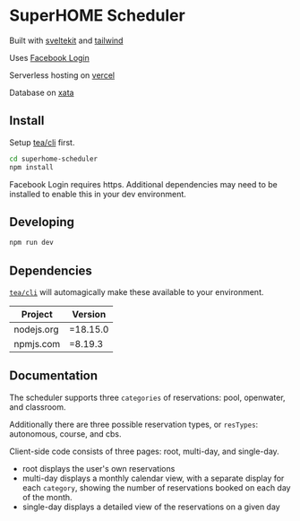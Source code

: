 # SuperHOME Scheduler 

Built with [sveltekit](https://kit.svelte.dev/) and [tailwind](https://tailwindcss.com)

Uses [Facebook Login](https://developers.facebook.com/docs/facebook-login/web/)

Serverless hosting on [vercel](https://vercel.com)

Database on [xata](https://xata.io)

## Install 

Setup [tea/cli](https://tea.xyz) first.

```bash
cd superhome-scheduler
npm install
```

Facebook Login requires https.  Additional dependencies may need to be installed to enable this in your dev environment.

## Developing

```bash
npm run dev
```

## Dependencies

[`tea/cli`] will automagically make these available to your environment.

| Project                           |  Version  |
|-----------------------------------|-----------|
| nodejs.org                        | =18.15.0  |
| npmjs.com                         | =8.19.3   |

[`tea/cli`]: https://github.com/teaxyz/cli

## Documentation

The scheduler supports three `categories` of reservations: pool, openwater, and classroom.

Additionally there are three possible reservation types, or `resTypes`: autonomous, course, and cbs.

Client-side code consists of three pages: root, multi-day, and single-day.  
- root displays the user's own reservations
- multi-day displays a monthly calendar view, with a separate display for each `category`, showing the number of reservations booked on each day of the month.
- single-day displays a detailed view of the reservations on a given day
